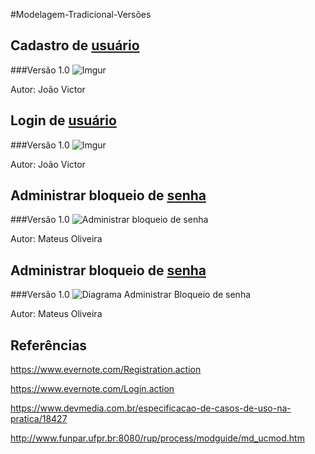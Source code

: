 #Modelagem-Tradicional-Versões

## Cadastro de [usuário](https://requisitos-2018-2-evernote.github.io/Evernote/Modelagem/#usuario)
###Versão 1.0
![Imgur](https://i.imgur.com/Tebtpo1.png)

Autor: João Victor

## Login de [usuário](https://requisitos-2018-2-evernote.github.io/Evernote/Modelagem/#usuario)
###Versão 1.0
![Imgur](https://i.imgur.com/ODqWSBg.png)

Autor: João Victor


## Administrar bloqueio de [senha](https://requisitos-2018-2-evernote.github.io/Evernote/Modelagem/#codigo-de-acesso) 
###Versão 1.0
![Administrar bloqueio de [senha](https://requisitos-2018-2-evernote.github.io/Evernote/Modelagem/#codigo-de-acesso)](https://i.imgur.com/EFzAWAX.png)

Autor: Mateus Oliveira

## Administrar bloqueio de [senha](https://requisitos-2018-2-evernote.github.io/Evernote/Modelagem/#codigo-de-acesso) 
###Versão 1.0
![Diagrama Administrar Bloqueio de [senha](https://requisitos-2018-2-evernote.github.io/Evernote/Modelagem/#codigo-de-acesso)](https://i.imgur.com/KjWuAX5.png)


Autor: Mateus Oliveira


## Referências

https://www.evernote.com/Registration.action

https://www.evernote.com/Login.action

https://www.devmedia.com.br/especificacao-de-casos-de-uso-na-pratica/18427

http://www.funpar.ufpr.br:8080/rup/process/modguide/md_ucmod.htm
